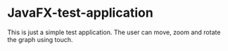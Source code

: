 # JavaFX-test-application

This is just a simple test application. The user can move, zoom and rotate the graph using touch.
